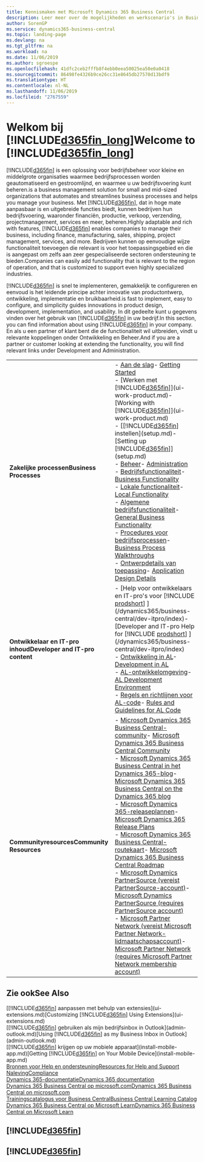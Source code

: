 ```yaml
---
title: Kennismaken met Microsoft Dynamics 365 Business Central
description: Leer meer over de mogelijkheden en werkscenario's in Business Central, een beheeroplossing voor kleine en middelgrote organisaties.
author: SorenGP
ms.service: dynamics365-business-central
ms.topic: landing-page
ms.devlang: na
ms.tgt_pltfrm: na
ms.workload: na
ms.date: 11/06/2019
ms.author: sgroespe
ms.openlocfilehash: 41dfc2ceb2fffb8f4ebb0eea50025ea50e0a0418
ms.sourcegitcommit: 86498fe4326b9ce26cc31e8645db27570d13bdf9
ms.translationtype: HT
ms.contentlocale: nl-NL
ms.lasthandoff: 11/06/2019
ms.locfileid: "2767559"
---
```

# <a name="welcome-to-included365fin_longincludesd365fin_long_mdmd"></a><span data-ttu-id="358ce-103">Welkom bij [!INCLUDE[d365fin_long](includes/d365fin_long_md.md)]</span><span class="sxs-lookup"><span data-stu-id="358ce-103">Welcome to [!INCLUDE[d365fin_long](includes/d365fin_long_md.md)]</span></span>
[!INCLUDE[d365fin](includes/d365fin_md.md)] <span data-ttu-id="358ce-104">is een oplossing voor bedrijfsbeheer voor kleine en middelgrote organisaties waarmee bedrijfsprocessen worden geautomatiseerd en gestroomlijnd, en waarmee u uw bedrijfsvoering kunt beheren.</span><span class="sxs-lookup"><span data-stu-id="358ce-104">is a business management solution for small and mid-sized organizations that automates and streamlines business processes and helps you manage your business.</span></span> <span data-ttu-id="358ce-105">Met [!INCLUDE[d365fin](includes/d365fin_md.md)], dat in hoge mate aanpasbaar is en uitgebreide functies biedt, kunnen bedrijven hun bedrijfsvoering, waaronder financiën, productie, verkoop, verzending, projectmanagement, services en meer, beheren.</span><span class="sxs-lookup"><span data-stu-id="358ce-105">Highly adaptable and rich with features, [!INCLUDE[d365fin](includes/d365fin_md.md)] enables companies to manage their business, including finance, manufacturing, sales, shipping, project management, services, and more.</span></span> <span data-ttu-id="358ce-106">Bedrijven kunnen op eenvoudige wijze functionaliteit toevoegen die relevant is voor het toepassingsgebied en die is aangepast om zelfs aan zeer gespecialiseerde sectoren ondersteuning te bieden.</span><span class="sxs-lookup"><span data-stu-id="358ce-106">Companies can easily add functionality that is relevant to the region of operation, and that is customized to support even highly specialized industries.</span></span>

[!INCLUDE[d365fin](includes/d365fin_md.md)] <span data-ttu-id="358ce-107">is snel te implementeren, gemakkelijk te configureren en eenvoud is het leidende principe achter innovatie van productontwerp, ontwikkeling, implementatie en bruikbaarheid.</span><span class="sxs-lookup"><span data-stu-id="358ce-107">is fast to implement, easy to configure, and simplicity guides innovations in product design, development, implementation, and usability.</span></span> <span data-ttu-id="358ce-108">In dit gedeelte kunt u gegevens vinden over het gebruik van [!INCLUDE[d365fin](includes/d365fin_md.md)] in uw bedrijf.</span><span class="sxs-lookup"><span data-stu-id="358ce-108">In this section, you can find information about using [!INCLUDE[d365fin](includes/d365fin_md.md)] in your company.</span></span> <span data-ttu-id="358ce-109">En als u een partner of klant bent die de functionaliteit wil uitbreiden, vindt u relevante koppelingen onder Ontwikkeling en Beheer.</span><span class="sxs-lookup"><span data-stu-id="358ce-109">And if you are a partner or customer looking at extending the functionality, you will find relevant links under Development and Administration.</span></span>  

|||  
|-|-|  
|<span data-ttu-id="358ce-110">**Zakelijke processen**</span><span class="sxs-lookup"><span data-stu-id="358ce-110">**Business Processes**</span></span>|<span data-ttu-id="358ce-111">-   [Aan de slag](product-get-started.md)</span><span class="sxs-lookup"><span data-stu-id="358ce-111">-   [Getting Started](product-get-started.md)</span></span><br /><span data-ttu-id="358ce-112">-   [Werken met [!INCLUDE[d365fin](includes/d365fin_md.md)]](ui-work-product.md)</span><span class="sxs-lookup"><span data-stu-id="358ce-112">-   [Working with [!INCLUDE[d365fin](includes/d365fin_md.md)]](ui-work-product.md)</span></span><br /><span data-ttu-id="358ce-113">-   [[!INCLUDE[d365fin](includes/d365fin_md.md)] instellen](setup.md)</span><span class="sxs-lookup"><span data-stu-id="358ce-113">-   [Setting up [!INCLUDE[d365fin](includes/d365fin_md.md)]](setup.md)</span></span><br /><span data-ttu-id="358ce-114">-   [Beheer](admin-setup-and-administration.md)</span><span class="sxs-lookup"><span data-stu-id="358ce-114">-   [Administration](admin-setup-and-administration.md)</span></span><br /><span data-ttu-id="358ce-115">-   [Bedrijfsfunctionaliteit](across-business-functionality.md)</span><span class="sxs-lookup"><span data-stu-id="358ce-115">-   [Business Functionality](across-business-functionality.md)</span></span><br /><span data-ttu-id="358ce-116">-   [Lokale functionaliteit](LocalFunctionality/Austria/austria-local-functionality.md)</span><span class="sxs-lookup"><span data-stu-id="358ce-116">-   [Local Functionality](LocalFunctionality/Austria/austria-local-functionality.md)</span></span><br /><span data-ttu-id="358ce-117">-   [Algemene bedrijfsfunctionaliteit](ui-across-business-areas.md)</span><span class="sxs-lookup"><span data-stu-id="358ce-117">-   [General Business Functionality](ui-across-business-areas.md)</span></span><br /><span data-ttu-id="358ce-118">-   [Procedures voor bedrijfsprocessen](walkthrough-business-process-walkthroughs.md)</span><span class="sxs-lookup"><span data-stu-id="358ce-118">-   [Business Process Walkthroughs](walkthrough-business-process-walkthroughs.md)</span></span><br /><span data-ttu-id="358ce-119">-   [Ontwerpdetails van toepassing](design-details-application-design.md)</span><span class="sxs-lookup"><span data-stu-id="358ce-119">-   [Application Design Details](design-details-application-design.md)</span></span>|  
|<span data-ttu-id="358ce-120">**Ontwikkelaar en IT-pro inhoud**</span><span class="sxs-lookup"><span data-stu-id="358ce-120">**Developer and IT-pro content**</span></span>|<span data-ttu-id="358ce-121">-   [Help voor ontwikkelaars en IT-pro's voor [!INCLUDE [prodshort](includes/prodshort.md)] ](/dynamics365/business-central/dev-itpro/index)</span><span class="sxs-lookup"><span data-stu-id="358ce-121">-   [Developer and IT-pro Help for [!INCLUDE [prodshort](includes/prodshort.md)] ](/dynamics365/business-central/dev-itpro/index)</span></span><br /><span data-ttu-id="358ce-122">-   [Ontwikkeling in AL](/dynamics365/business-central/dev-itpro/developer/devenv-dev-overview)</span><span class="sxs-lookup"><span data-stu-id="358ce-122">-   [Development in AL](/dynamics365/business-central/dev-itpro/developer/devenv-dev-overview)</span></span><br /><span data-ttu-id="358ce-123">-   [AL-ontwikkelomgeving](/dynamics365/business-central/dev-itpro/developer/devenv-reference-overview)</span><span class="sxs-lookup"><span data-stu-id="358ce-123">-   [AL Development Environment](/dynamics365/business-central/dev-itpro/developer/devenv-reference-overview)</span></span><br /><span data-ttu-id="358ce-124">-   [Regels en richtlijnen voor AL-code](/dynamics365/business-central/dev-itpro/compliance/apptest-overview)</span><span class="sxs-lookup"><span data-stu-id="358ce-124">-   [Rules and Guidelines for AL Code](/dynamics365/business-central/dev-itpro/compliance/apptest-overview)</span></span>|  
|<span data-ttu-id="358ce-125">**Communityresources**</span><span class="sxs-lookup"><span data-stu-id="358ce-125">**Community Resources**</span></span>|<span data-ttu-id="358ce-126">-   [Microsoft Dynamics 365 Business Central-community](https://community.dynamics.com/business)</span><span class="sxs-lookup"><span data-stu-id="358ce-126">-   [Microsoft Dynamics 365 Business Central Community](https://community.dynamics.com/business)</span></span><br /><span data-ttu-id="358ce-127">-   [Microsoft Dynamics 365 Business Central in het Dynamics 365-blog](https://cloudblogs.microsoft.com/dynamics365/it/product/business-central/)</span><span class="sxs-lookup"><span data-stu-id="358ce-127">-   [Microsoft Dynamics 365 Business Central on the Dynamics 365 blog](https://cloudblogs.microsoft.com/dynamics365/it/product/business-central/)</span></span><br /><span data-ttu-id="358ce-128">-   [Microsoft Dynamics 365-releaseplannen](https://go.microsoft.com/fwlink/?linkid=2047422)</span><span class="sxs-lookup"><span data-stu-id="358ce-128">-   [Microsoft Dynamics 365 Release Plans](https://go.microsoft.com/fwlink/?linkid=2047422)</span></span><br /><span data-ttu-id="358ce-129">-   [Microsoft Dynamics 365 Business Central-routekaart](https://dynamics.microsoft.com/en-us/roadmap/business-central/)</span><span class="sxs-lookup"><span data-stu-id="358ce-129">-   [Microsoft Dynamics 365 Business Central Roadmap](https://dynamics.microsoft.com/en-us/roadmap/business-central/)</span></span><br /><span data-ttu-id="358ce-130">-   [Microsoft Dynamics PartnerSource \(vereist PartnerSource-account\)](https://mbs.microsoft.com/partnersource)</span><span class="sxs-lookup"><span data-stu-id="358ce-130">-   [Microsoft Dynamics PartnerSource \(requires PartnerSource account\)](https://mbs.microsoft.com/partnersource)</span></span><br /><span data-ttu-id="358ce-131">-   [Microsoft Partner Network \(vereist Microsoft Partner Network-lidmaatschapsaccount\)](https://mspartner.microsoft.com/en/us/windows/index.aspx)</span><span class="sxs-lookup"><span data-stu-id="358ce-131">-   [Microsoft Partner Network \(requires Microsoft Partner Network membership account\)](https://mspartner.microsoft.com/en/us/windows/index.aspx)</span></span>|  

## <a name="see-also"></a><span data-ttu-id="358ce-132">Zie ook</span><span class="sxs-lookup"><span data-stu-id="358ce-132">See Also</span></span>

<span data-ttu-id="358ce-133">[[!INCLUDE[d365fin](includes/d365fin_md.md)] aanpassen met behulp van extensies](ui-extensions.md)</span><span class="sxs-lookup"><span data-stu-id="358ce-133">[Customizing [!INCLUDE[d365fin](includes/d365fin_md.md)] Using Extensions](ui-extensions.md)</span></span>  
<span data-ttu-id="358ce-134">[[!INCLUDE[d365fin](includes/d365fin_md.md)] gebruiken als mijn bedrijfsinbox in Outlook](admin-outlook.md)</span><span class="sxs-lookup"><span data-stu-id="358ce-134">[Using [!INCLUDE[d365fin](includes/d365fin_md.md)] as my Business Inbox in Outlook](admin-outlook.md)</span></span>  
<span data-ttu-id="358ce-135">[[!INCLUDE[d365fin](includes/d365fin_md.md)] krijgen op uw mobiele apparaat](install-mobile-app.md)</span><span class="sxs-lookup"><span data-stu-id="358ce-135">[Getting [!INCLUDE[d365fin](includes/d365fin_md.md)] on Your Mobile Device](install-mobile-app.md)</span></span>  
[<span data-ttu-id="358ce-136">Bronnen voor Help en ondersteuning</span><span class="sxs-lookup"><span data-stu-id="358ce-136">Resources for Help and Support</span></span>](product-help-and-support.md)  
[<span data-ttu-id="358ce-137">Naleving</span><span class="sxs-lookup"><span data-stu-id="358ce-137">Compliance</span></span>](compliance/compliance-overview.md)  
[<span data-ttu-id="358ce-138">Dynamics 365-documentatie</span><span class="sxs-lookup"><span data-stu-id="358ce-138">Dynamics 365 documentation</span></span>](/dynamics365/)  
[<span data-ttu-id="358ce-139">Dynamics 365 Business Central op microsoft.com</span><span class="sxs-lookup"><span data-stu-id="358ce-139">Dynamics 365 Business Central on microsoft.com</span></span>](https://dynamics.microsoft.com/business-central/overview/)  
[<span data-ttu-id="358ce-140">Trainingscatalogus voor Business Central</span><span class="sxs-lookup"><span data-stu-id="358ce-140">Business Central Learning Catalog</span></span>](readiness/readiness-learning-catalog.md)  
[<span data-ttu-id="358ce-141">Dynamics 365 Business Central op Microsoft Learn</span><span class="sxs-lookup"><span data-stu-id="358ce-141">Dynamics 365 Business Central on Microsoft Learn</span></span>](/learn/browse/?products=dynamics-business-central)  


## [!INCLUDE[d365fin](includes/free_trial_md.md)]
## [!INCLUDE[d365fin](includes/training_link_md.md)]
